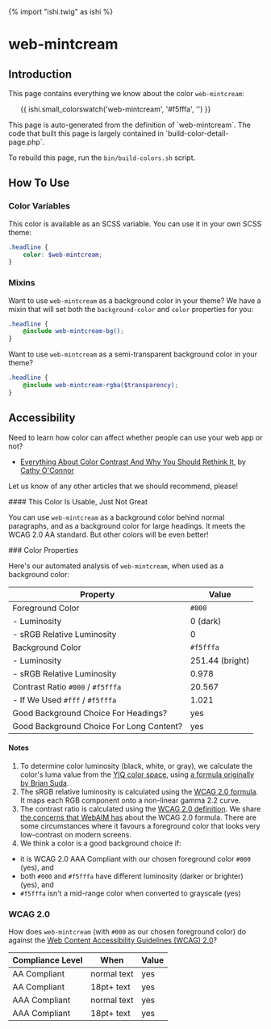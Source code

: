 {% import "ishi.twig" as ishi %}
# web-mintcream

## Introduction

This page contains everything we know about the color `web-mintcream`:

<div class="grid">
    <div class="cell">
        <div class="swatch">
            <ul>
                {{ ishi.small_colorswatch('web-mintcream', '#f5fffa', '') }}
            </ul>
        </div>
    </div>
</div>

<div class="callout attention" markdown="1">
This page is auto-generated from the definition of `web-mintcream`. The code that built this page is largely contained in `build-color-detail-page.php`.

To rebuild this page, run the `bin/build-colors.sh` script.
</div>

## How To Use

### Color Variables

This color is available as an SCSS variable. You can use it in your own SCSS theme:

```scss
.headline {
    color: $web-mintcream;
}
```

### Mixins

Want to use `web-mintcream` as a background color in your theme? We have a mixin that will set both the `background-color` and `color` properties for you:

```scss
.headline {
    @include web-mintcream-bg();
}
```

Want to use `web-mintcream` as a semi-transparent background color in your theme?

```scss
.headline {
    @include web-mintcream-rgba($transparency);
}
```

## Accessibility

Need to learn how color can affect whether people can use your web app or not?

* [Everything About Color Contrast And Why You Should Rethink It](https://www.smashingmagazine.com/2014/10/color-contrast-tips-and-tools-for-accessibility/), by [Cathy O'Connor](http://www.twitter.com/cagocon)

Let us know of any other articles that we should recommend, please!
<div class="callout warning" markdown="1">
#### This Color Is Usable, Just Not Great

You can use `web-mintcream` as a background color behind normal paragraphs, and as a background color for large headings. It meets the WCAG 2.0 AA standard. But other colors will be even better!
</div>
### Color Properties

Here's our automated analysis of `web-mintcream`, when used as a background color:

Property | Value
---------|------
Foreground Color | `#000`
- Luminosity | 0 (dark)
- sRGB Relative Luminosity | 0
Background Color | `#f5fffa`
- Luminosity | 251.44 (bright)
- sRGB Relative Luminosity | 0.978
Contrast Ratio `#000` / `#f5fffa` | 20.567
- If We Used `#fff` / `#f5fffa` | 1.021
Good Background Choice For Headings? | yes
Good Background Choice For Long Content? | yes

#### Notes

1. To determine color luminosity (black, white, or gray), we calculate the color's luma value from the [YIQ color space](https://en.wikipedia.org/wiki/YIQ), using [a formula originally by Brian Suda](https://24ways.org/2010/calculating-color-contrast/).
1. The sRGB relative luminosity is calculated using the [WCAG 2.0 formula](https://www.w3.org/TR/WCAG20/#relativeluminancedef). It maps each RGB component onto a non-linear gamma 2.2 curve.
1. The contrast ratio is calculated using the [WCAG 2.0 definition](https://www.w3.org/TR/2008/REC-WCAG20-20081211/#contrast-ratiodef). We share [the concerns that WebAIM has](http://webaim.org/blog/wcag-2-1-feedback/) about the WCAG 2.0 formula. There are some circumstances where it favours a foreground color that looks very low-contrast on modern screens.
1. We think a color is a good background choice if:
  - it is WCAG 2.0 AAA Compliant with our chosen foreground color `#000` (yes), and
  - both `#000` and `#f5fffa` have different luminosity (darker or brighter) (yes), and
  - `#f5fffa` isn't a mid-range color when converted to grayscale (yes)

### WCAG 2.0

How does `web-mintcream` (with `#000` as our chosen foreground color) do against the [Web Content Accessibility Guidelines (WCAG) 2.0](https://www.w3.org/TR/WCAG20/)?

Compliance Level | When | Value
-----------------|------|------
AA Compliant | normal text | yes
AA Compliant | 18pt+ text | yes
AAA Compliant | normal text | yes
AAA Compliant | 18pt+ text | yes